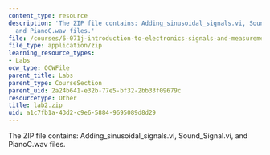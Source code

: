 ```yaml
---
content_type: resource
description: 'The ZIP file contains: Adding_sinusoidal_signals.vi, Sound_Signal.vi,
  and PianoC.wav files.'
file: /courses/6-071j-introduction-to-electronics-signals-and-measurement-spring-2006/a1c7fb1a43d2c9e658849695089d8d29_lab2.zip
file_type: application/zip
learning_resource_types:
- Labs
ocw_type: OCWFile
parent_title: Labs
parent_type: CourseSection
parent_uid: 2a24b641-e32b-77e5-bf32-2bb33f09679c
resourcetype: Other
title: lab2.zip
uid: a1c7fb1a-43d2-c9e6-5884-9695089d8d29
---
```

The ZIP file contains: Adding_sinusoidal_signals.vi, Sound_Signal.vi, and PianoC.wav files.